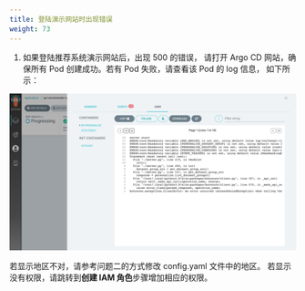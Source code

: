 ```yaml
---
title: 登陆演示网站时出现错误
weight: 73
---
```


1. 如果登陆推荐系统演示网站后，出现 500 的错误， 请打开 Argo CD 网站，确保所有 Pod 创建成功。若有 Pod 失败，请查看该 Pod 的 log 信息， 如下所示：

![pod failed log](/images/pod-failed-log.png)

若显示地区不对，请参考问题二的方式修改 config.yaml 文件中的地区。 若显示没有权限，请跳转到**创建 IAM 角色**步骤增加相应的权限。
